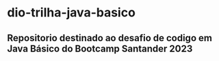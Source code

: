 # dio-trilha-java-basico

## Repositorio destinado ao desafio de codigo em Java Básico do Bootcamp Santander 2023
